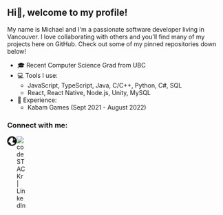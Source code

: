 ## Hi👋, welcome to my profile!
My name is Michael and I'm a passionate software developer living in Vancouver. I love collaborating with others and you'll find many of my projects here on GitHub. Check out some of my pinned repositories down below!
- 🎓 Recent Computer Science Grad from UBC
- 💻 Tools I use:
  - JavaScript, TypeScript, Java, C/C++, Python, C#, SQL
  - React, React Native, Node.js, Unity, MySQL
- 💼 Experience:
  - Kabam Games (Sept 2021 - August 2022)

### Connect with me:

[<img align="left" alt="hungnguyen3.github.io" width="22px" src="https://raw.githubusercontent.com/iconic/open-iconic/master/svg/globe.svg" />][website]
[<img align="left" alt="codeSTACKr | LinkedIn" width="22px" src="https://cdn.jsdelivr.net/npm/simple-icons@v3/icons/linkedin.svg" />][linkedin]

[website]: https://mtuntang.github.io/Portfolio/
[linkedin]: https://www.linkedin.com/in/mtuntang

<br />


